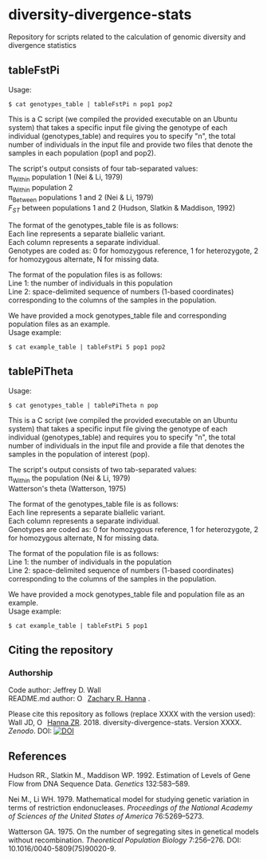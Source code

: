 # diversity-divergence-stats
Repository for scripts related to the calculation of genomic diversity and divergence statistics

## tableFstPi
Usage:  
```
$ cat genotypes_table | tableFstPi n pop1 pop2
```
This is a C script (we compiled the provided executable on an Ubuntu system) that takes a specific input file giving the genotype of each individual (genotypes_table) and requires you to specify "n", the total number of individuals in the input file and provide two files that denote the samples in each population (pop1 and pop2).  
  
The script's output consists of four tab-separated values:  
π<sub>Within</sub> population 1 (Nei & Li, 1979)  
π<sub>Within</sub> population 2  
π<sub>Between</sub> populations 1 and 2 (Nei & Li, 1979)  
_F<sub>ST</sub>_ between populations 1 and 2 (Hudson, Slatkin & Maddison, 1992)  
  
The format of the genotypes_table file is as follows:  
Each line represents a separate biallelic variant.  
Each column represents a separate individual.  
Genotypes are coded as: 0 for homozygous reference, 1 for heterozygote, 2 for homozygous alternate, N for missing data.  
  
The format of the population files is as follows:  
Line 1: the number of individuals in this population  
Line 2: space-delimited sequence of numbers (1-based coordinates) corresponding to the columns of the samples in the population.  
  
We have provided a mock genotypes_table file and corresponding population files as an example.  
Usage example:  
```
$ cat example_table | tableFstPi 5 pop1 pop2
```

## tablePiTheta
Usage:  
```
$ cat genotypes_table | tablePiTheta n pop
```
This is a C script (we compiled the provided executable on an Ubuntu system) that takes a specific input file giving the genotype of each individual (genotypes_table) and requires you to specify "n", the total number of individuals in the input file and provide a file that denotes the samples in the population of interest (pop).  
  
The script's output consists of two tab-separated values:  
π<sub>Within</sub> the population (Nei & Li, 1979)  
Watterson's theta (Watterson, 1975)    
  
The format of the genotypes_table file is as follows:  
Each line represents a separate biallelic variant.  
Each column represents a separate individual.  
Genotypes are coded as: 0 for homozygous reference, 1 for heterozygote, 2 for homozygous alternate, N for missing data.  
  
The format of the population file is as follows:  
Line 1: the number of individuals in the population  
Line 2: space-delimited sequence of numbers (1-based coordinates) corresponding to the columns of the samples in the population.  
  
We have provided a mock genotypes_table file and population file as an example.  
Usage example:  
```
$ cat example_table | tableFstPi 5 pop1
```

## Citing the repository
### Authorship
Code author: Jeffrey D. Wall  
README.md author: <a href="https://orcid.org/0000-0002-0210-7261" target="orcid.widget" rel="noopener noreferrer" style="vertical-align:top;"><img src="https://orcid.org/sites/default/files/images/orcid_16x16.png" style="width:1em;margin-right:.5em;" alt="ORCID iD icon">Zachary R. Hanna</a> . 

Please cite this repository as follows (replace XXXX with the version used):  
Wall JD, <a href="https://orcid.org/0000-0002-0210-7261" target="orcid.widget" rel="noopener noreferrer" style="vertical-align:top;"><img src="https://orcid.org/sites/default/files/images/orcid_16x16.png" style="width:1em;margin-right:.5em;" alt="ORCID iD icon">Hanna ZR</a>. 2018. diversity-divergence-stats. Version XXXX. _Zenodo_. DOI: [![DOI](https://zenodo.org/badge/DOI/10.5281/zenodo.1205635.svg)](https://doi.org/10.5281/zenodo.1205635)  

## References
Hudson RR., Slatkin M., Maddison WP. 1992. Estimation of Levels of Gene Flow from DNA Sequence Data. _Genetics_ 132:583–589.  
  
Nei M., Li WH. 1979. Mathematical model for studying genetic variation in terms of restriction endonucleases. _Proceedings of the National Academy of Sciences of the United States of America_ 76:5269–5273.  
  
Watterson GA. 1975. On the number of segregating sites in genetical models without recombination. _Theoretical Population Biology_ 7:256–276. DOI: 10.1016/0040-5809(75)90020-9.  
